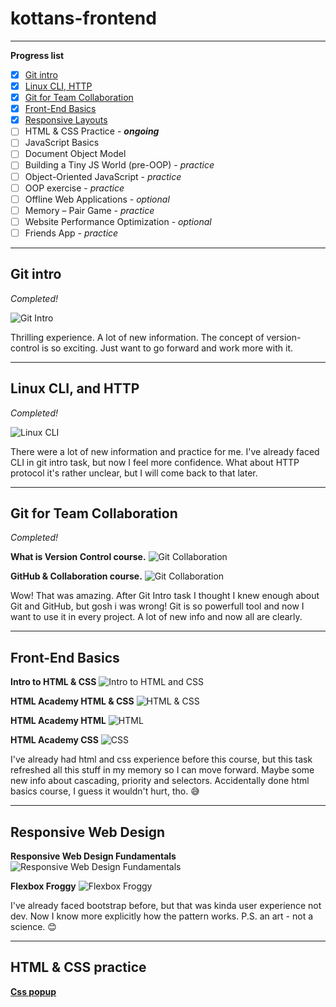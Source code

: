 # kottans-frontend

***

**Progress list**

- [x] [Git intro](https://github.com/Menchynskyi/kottans-frontend/tree/master/task_git_intro)
- [x] [Linux CLI, HTTP](https://github.com/Menchynskyi/kottans-frontend/tree/master/task_linux_cli)
- [x] [Git for Team Collaboration](https://github.com/Menchynskyi/kottans-frontend/tree/master/task_git_collaboration)
- [x] [Front-End Basics](https://github.com/Menchynskyi/kottans-frontend/tree/master/task_html_css_intro)
- [x] [Responsive Layouts](https://github.com/Menchynskyi/kottans-frontend/tree/master/task_responsive_web_design)
- [ ] HTML & CSS Practice - ***ongoing***
- [ ] JavaScript Basics
- [ ] Document Object Model
- [ ] Building a Tiny JS World (pre-OOP) - *practice*
- [ ] Object-Oriented JavaScript - *practice*
- [ ] OOP exercise - *practice*
- [ ] Offline Web Applications - *optional*
- [ ] Memory – Pair Game - *practice*
- [ ] Website Performance Optimization - *optional*
- [ ] Friends App - *practice*
***

## Git intro

*Completed!*

![Git Intro](https://github.com/Menchynskyi/kottans-frontend/blob/master/task_git_intro/git_intro.JPG "Git and GitHub")

Thrilling experience. A lot of new information. The concept of version-control is so exciting. Just want to go forward and work more with it.
***

## Linux CLI, and HTTP

*Completed!*

![Linux CLI](https://raw.githubusercontent.com/Menchynskyi/kottans-frontend/master/task_linux_cli/task_linux_cli.JPG "Learn the Command Line")

There were a lot of new information and practice for me. I've already faced CLI in git intro task, but now  I feel more confidence. What about HTTP protocol it's rather unclear, but I will come back to that later.
***

## Git for Team Collaboration

*Completed!*

**What is Version Control course.**
![Git Collaboration](https://github.com/Menchynskyi/kottans-frontend/blob/master/task_git_collaboration/what_is_version_control.JPG "What is version control")

**GitHub & Collaboration course.**
![Git Collaboration](https://github.com/Menchynskyi/kottans-frontend/blob/master/task_git_collaboration/github_collaboration.JPG "GitHub & Collaboration")

Wow! That was amazing. After Git Intro task I thought I knew enough about Git and GitHub, but gosh i was wrong! Git is so powerfull tool and now I want to use it in every project. A lot of new info and now all are clearly.
***

## Front-End Basics

**Intro to HTML & CSS**
![Intro to HTML and CSS](https://github.com/Menchynskyi/kottans-frontend/blob/master/task_html_css_intro/intro_to_html_and_css.JPG "Intro to HTML and CSS")

**HTML Academy HTML & CSS**
![HTML & CSS](https://github.com/Menchynskyi/kottans-frontend/blob/master/task_html_css_intro/html_academy_1.JPG "HTML & CSS")

**HTML Academy HTML**
![HTML](https://github.com/Menchynskyi/kottans-frontend/blob/master/task_html_css_intro/html_academy_2.JPG "HTML")

**HTML Academy CSS**
![CSS](https://github.com/Menchynskyi/kottans-frontend/blob/master/task_html_css_intro/html_academy_3.JPG "CSS")

I've already had html and css experience before this course, but this task refreshed all this stuff in my memory so I can move forward. Maybe some new info about cascading, priority and selectors. Accidentally done html basics course, I guess it wouldn't hurt, tho. 😅
***

## Responsive Web Design

**Responsive Web Design Fundamentals**
![Responsive Web Design Fundamentals](https://github.com/Menchynskyi/kottans-frontend/blob/master/task_responsive_web_design/responsive_web_design_fundamentals.JPG "Responsive")

**Flexbox Froggy**
![Flexbox Froggy](https://github.com/Menchynskyi/kottans-frontend/blob/master/task_responsive_web_design/flexbox_froggy.JPG "Flexbox Froggy")

I've already faced bootstrap before, but that was kinda user experience not dev. Now I know more explicitly how the pattern works. P.S. an art - not a science. 😊
***

## HTML & CSS practice
[**Css popup**](menchynskyi.github.io/popup-html-css)